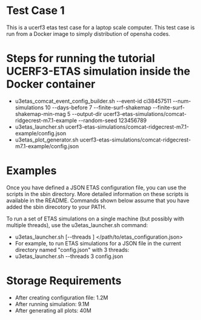 # Test Case 1
This is a ucerf3 etas test case for a laptop scale computer. This test case is run from a Docker image to simply distribution of opensha codes.

# Steps for running the tutorial UCERF3-ETAS simulation inside the Docker container

* u3etas_comcat_event_config_builder.sh --event-id ci38457511 --num-simulations 10 --days-before 7 --finite-surf-shakemap --finite-surf-shakemap-min-mag 5 --output-dir ucerf3-etas-simulations/comcat-ridgecrest-m7.1-example --random-seed 123456789
* u3etas_launcher.sh ucerf3-etas-simulations/comcat-ridgecrest-m7.1-example/config.json
* u3etas_plot_generator.sh ucerf3-etas-simulations/comcat-ridgecrest-m7.1-example/config.json

# Examples

Once you have defined a JSON ETAS configuration file, you can use the scripts in the sbin directory. More detailed information on these scripts is available in the README. Commands shown below assume that you have added the sbin direcotory to your PATH.

To run a set of ETAS simulations on a single machine (but possibly with multiple threads), use the u3etas_launcher.sh command:
* u3etas_launcher.sh [--threads <num-threads>] </path/to/etas_configuration.json>
* For example, to run ETAS simulations for a JSON file in the current directory named "config.json" with 3 threads:
* u3etas_launcher.sh --threads 3 config.json

# Storage Requirements

* After creating configuration file: 1.2M
* After running simulation: 9.1M
* After generating all plots: 40M
